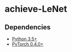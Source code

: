 # achieve-LeNet

## Dependencies
* [Python 3.5+](https://www.continuum.io/downloads)
* [PyTorch 0.4.0+](http://pytorch.org/)


